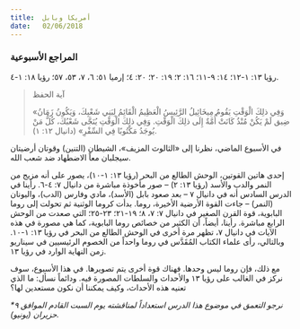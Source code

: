 ```yaml
---
title:  أمريكا وبابل
date:   02/06/2018
---
```


### المراجع الأسبوعية
رؤيا ١٣: ١-١٢؛ ١٤: ٩-١١؛ ١٦: ٢؛ ١٩: ٢٠؛ ٢٠: ٤؛ إرميا ٥١: ٦، ٧، ٥٣، ٥٧؛ رؤيا ١٨: ١-٤.

> <p>آية الحفظ</p>
> «وَفِي ذلِكَ الْوَقْتِ يَقُومُ مِيخَائِيلُ الرَّئِيسُ الْعَظِيمُ الْقَائِمُ لِبَنِي شَعْبِكَ، وَيَكُونُ زَمَانُ ضِيق لَمْ يَكُنْ مُنْذُ كَانَتْ أُمَّةٌ إِلَى ذلِكَ الْوَقْتِ. وَفِي ذلِكَ الْوَقْتِ يُنَجَّى شَعْبُكَ، كُلُّ مَنْ يُوجَدُ مَكْتُوبًا فِي السِّفْرِ» (دانيال ١٢: ١).

في الأسبوع الماضي، نظرنا إلى «الثالوث المزيف»، الشيطان (التنين) وقوتان أرضيتان سيجلبان معاً الاضطهاد ضد شعب الله.

إحدى هاتين القوتين، الوحش الطالع من البحر (رؤيا ١٣: ١-١٠)، يصور على أنه مزيج من النمر والدب والأسد (رؤيا ١٣: ٢) – صور مأخوذة مباشرة من دانيال ٧: ٤-٦. رأينا في الدرس السادس أنه في دانيال ٧ – بعد صعود بابل (الأسد)، مادي وفارس (الدب)، واليونان (النمر) – جاءت القوة الأرضية الأخيرة، روما. بدأت كروما الوثنية ثم تحولت إلى روما البابوية، قوة القرن الصغير في دانيال ٧: ٧، ٨؛ ١٩-٢١؛ ٢٣-٢٥؛ التي صعدت من الوحش الرابع مباشرة. رأينا، أيضاً، أن الكثير من خصائص روما البابوية، كما هي مصورة في هذه الآيات في دانيال ٧، تظهر مرة أخرى في الوحش الطالع من البحر في رؤيا ١٣: ١-١٠. وبالتالي، رأى علماء الكتاب المُقَدَّس في روما واحداً من الخصوم الرئيسيين في سيناريو زمن النهاية الوارد في رؤيا ١٣.

مع ذلك، فإن روما ليس وحدها. فهناك قوة أخرى يتم تصويرها. في هذا الأسبوع، سوف نركز في الغالب على رؤيا ١٣ والأحداث والسلطات المصورة فيه. ودائماً نسأل: ما الذي تعنيه هذه الأحداث، وكيف يمكننا أن نكون مستعدين لها؟

_*نرجو التعمق في موضوع هذا الدرس استعداداً لمناقشته يوم السبت القادم الموافق ٩ حزيران (يونيو)._